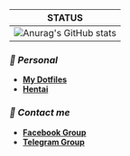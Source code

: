 | **STATUS** |
| --- | 
| ![Anurag's GitHub stats](https://github-readme-stats.vercel.app/api?username=HBlanqueto&show_icons=true&theme=gruvbox) |

 ### ***📂 Personal***
- **[My Dotfiles](https://github.com/Hblanqueto/The-Sensuals-Dotfiles)**
- **[Hentai](https://www.youtube.com/watch?v=WQRObrOqXho)**

### ***👥 Contact me***
- **[Facebook Group](https://www.facebook.com/groups/3401196263237743)**
- **[Telegram Group](https://t.me/XUnixCommunity)**

